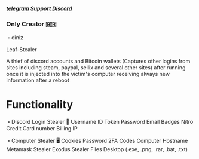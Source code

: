 ##### [telegram](https://t.me/+IXPlSsHhrJA2ZWIx)   [Support Discord](https://discord.gg/fb537jfh)
### Only Creator 🇧🇷
・diniz

Leaf-Stealer

A thief of discord accounts and Bitcoin wallets (Captures other logins from sites including steam, paypal, sellix and several other sites) after running once it is injected into the victim's computer receiving always new information after a reboot

# Functionality 
・Discord Login Stealer 👾
  Username
  ID
  Token
  Password
  Email
  Badges
  Nitro
  Credit Card number
  Billing
  IP

・Computer Stealer 🖥️
  Cookies 
  Password 
  2FA Codes
  Computer Hostname
  Metamask Stealer 
  Exodus Stealer 
  Files Desktop (.exe, .png, .rar, .bat, .txt)
